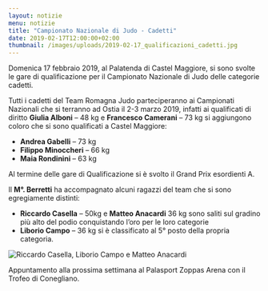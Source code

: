 ```yaml
---
layout: notizie
menu: notizie
title: "Campionato Nazionale di Judo - Cadetti"
date: 2019-02-17T12:00:00+02:00
thumbnail: /images/uploads/2019-02-17_qualificazioni_cadetti.jpg
---
```


Domenica 17 febbraio 2019, al Palatenda di Castel Maggiore, si sono svolte le gare di qualificazione per il Campionato Nazionale di Judo delle categorie cadetti.

Tutti i cadetti del Team Romagna Judo parteciperanno ai Campionati Nazionali che si terranno ad Ostia il 2-3 marzo 2019, infatti ai qualificati di diritto **Giulia Alboni** – 48 kg e **Francesco Camerani** – 73 kg si aggiungono coloro che si sono qualificati a Castel Maggiore:

-  **Andrea Gabelli** – 73 kg
-  **Filippo Minoccheri** – 66 kg
-  **Maia Rondinini** – 63 kg 

Al termine delle gare di Qualificazione si è svolto il Grand Prix esordienti A.

Il **M°. Berretti** ha accompagnato alcuni ragazzi del team che si sono egregiamente distinti:

-  **Riccardo Casella** – 50kg e **Matteo Anacardi** 36 kg sono saliti sul gradino più alto del podio conquistando l’oro per le loro categorie
-  **Liborio Campo** – 36 kg si è classificato al 5° posto della propria categoria.

![Riccardo Casella, Liborio Campo e Matteo Anacardi](/images/uploads/2019-02-17_esordienti_caslet_maggiore.jpg)

Appuntamento alla prossima settimana al Palasport Zoppas Arena con il Trofeo di Conegliano.

